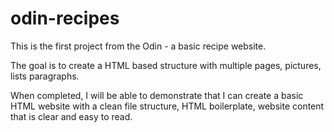 # odin-recipes

This is the first project from the Odin - a basic recipe website.

The goal is to create a HTML based structure with multiple pages, pictures, lists paragraphs. 

When completed, I will be able to demonstrate that I can create a basic HTML website with a clean file structure, HTML boilerplate, website content that is clear and easy to read.  
